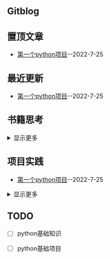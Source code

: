 ## Gitblog
## 置顶文章
- [第一个python项目](https://github.com/yihong0618/gitblog/issues/195)--2022-7-25



## 最近更新
- [第一个python项目](https://github.com/yihong0618/gitblog/issues/195)--2022-7-25



## 书籍思考



<details><summary>显示更多</summary>
</details>



## 项目实践
- [第一个python项目](https://github.com/yihong0618/gitblog/issues/195)--2022-7-25

  
<details><summary>显示更多</summary>

</details>



## TODO
- [ ] python基础知识

- [ ] python基础项目


